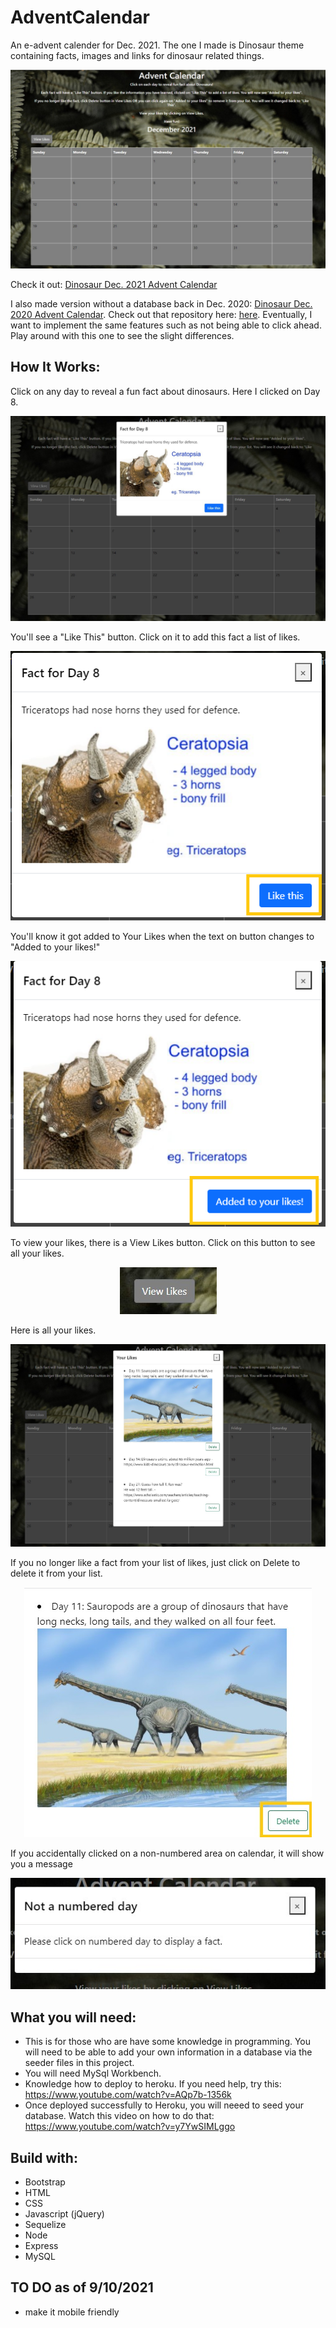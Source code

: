 # AdventCalendar 

An e-advent calender for Dec. 2021. The one I made is Dinosaur theme containing facts, images and links for dinosaur related things.  

<img src="public/images/2021DecCalendar.jpg"><a href="https://dry-lake-20084.herokuapp.com" target="_blank"></a>

Check it out: <a href="https://dry-lake-20084.herokuapp.com" target="_blank">Dinosaur Dec. 2021 Advent Calendar</a>

I also made version without a database back in Dec. 2020:  <a href="https://mhvue.github.io/dinosaurAdventCalendar" target="_blank">Dinosaur Dec. 2020 Advent Calendar</a>.  Check out that repository here: <a href="https://github.com/mhvue/dinosaurAdventCalendar" target="_blank">here</a>. 
Eventually, I want to implement the same features such as not being able to click ahead. Play around with this one to see the slight differences. 

## How It Works: 
Click on any day to reveal a fun fact about dinosaurs. Here I clicked on Day 8. 
<p align="center"><img src="public/images/popUpDinoInfo.jpg"></p>

You'll see a "Like This" button. Click on it to add this fact a list of likes.  
<p align="center"><img src="public/images/likeBtn.png"></p>

You'll know it got added to Your Likes when the text on button changes to "Added to your likes!"
<p align="center"><img src="public/images/savedToLikes.png"></p>

To view your likes, there is a View Likes button. Click on this button to see all your likes.
<p align="center"><img src="public/images/viewLikeBtn.jpg"></p>

Here is all your likes.
<p align="center"><img src="public/images/viewLikesScreenshot.jpg"></p>

If you no longer like a fact from your list of likes, just click on Delete to delete it from your list. 
<p align="center"><img src="public/images/DeleteLike.jpg"></p>

If you accidentally clicked on a non-numbered area on calendar, it will show you a message 
<p align="center"><img src="public/images/notNumberDay.jpg"></p>

## What you will need: 
* This is for those who are have some knowledge in programming. You will need to be able to add your own information in a database via the seeder files in this project. 
* You will need MySql Workbench.
* Knowledge how to deploy to heroku. If you need help, try this: https://www.youtube.com/watch?v=AQp7b-1356k 
* Once deployed successfully to Heroku, you will neeed to seed your database. Watch this video on how to do that: https://www.youtube.com/watch?v=y7YwSIMLggo 

## Build with: 
* Bootstrap
* HTML
* CSS 
* Javascript (jQuery)
* Sequelize 
* Node
* Express 
* MySQL

## TO DO as of 9/10/2021
* make it mobile friendly 

